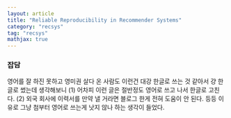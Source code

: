```yaml
---
layout: article
title: "Reliable Reproducibility in Recommender Systems"
category: "recsys"
tag: "recsys"
mathjax: true
---
```


### 잡담
영어를 잘 하진 못하고 영미권 살다 온 사람도 이런건 대강 한글로 쓰는 것 같아서 걍 한글로 썼는데 생각해보니 (1) 어차피 이런 글은 절반정도 영어로 쓰고 나서 한글로 고친다. (2) 외국 회사에 이력서를 만약 낼 거라면 블로그 한게 전혀 도움이 안 된다. 등등 이유로 그냥 첨부터 영어로 쓰는게 낫지 않나 하는 생각이 들었다.
